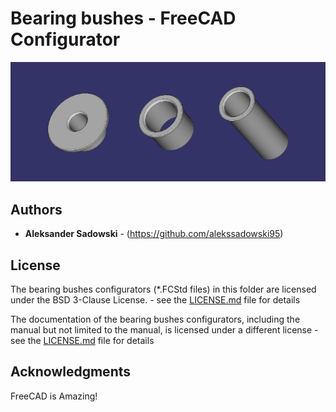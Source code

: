 # Bearing bushes - FreeCAD Configurator

![](../images/mockup-configurator-variations-small.png)

## Authors

* **Aleksander Sadowski** - (https://github.com/alekssadowski95)

## License
The bearing bushes configurators (*.FCStd files) in this folder are licensed under the BSD 3-Clause License. - see the [LICENSE.md](LICENSE.md) file for details 

The documentation of the bearing bushes configurators, including the manual but not limited to the manual, is licensed under a different license - see the [LICENSE.md](LICENSE.md) file for details

## Acknowledgments

FreeCAD is Amazing!
